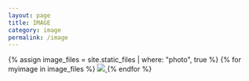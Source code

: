 ```yaml
---
layout: page
title: IMAGE
category: image
permalink: /image
---
```

<!-- test -->
{% assign image_files = site.static_files | where: "photo", true %}
{% for myimage in image_files %}
  <a data-lightbox="img" href="{{ myimage.path }}">
    <img src="{{ myimage.path }}">
  </a>
{% endfor %}
<!-- testin -->